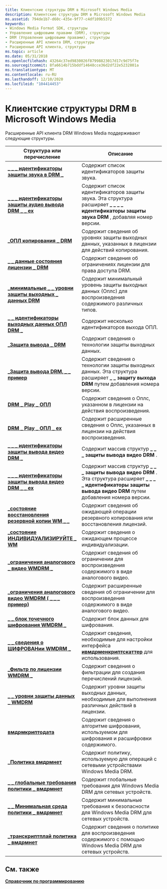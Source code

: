 ```yaml
---
title: Клиентские структуры DRM в Microsoft Windows Media
description: Клиентские структуры DRM в Microsoft Windows Media
ms.assetid: 794de1b7-d60c-435e-9f77-c4df109b5372
keywords:
- Windows Media Format SDK, структуры
- Управление цифровыми правами (DRM), структуры
- DRM (Управление цифровыми правами), структуры
- Расширенные API клиента DRM, структуры
- Расширенные API клиента, структуры
ms.topic: article
ms.date: 05/31/2018
ms.openlocfilehash: 43264c37ed9830026f87998823017d17c9d75f7e
ms.sourcegitcommit: 8fa6614b715bddf14648cce36d2df22e5232801a
ms.translationtype: MT
ms.contentlocale: ru-RU
ms.lasthandoff: 12/10/2020
ms.locfileid: "104414453"
---
```

# <a name="microsoft-windows-media-drm-client-structures"></a>Клиентские структуры DRM в Microsoft Windows Media

Расширенные API клиента DRM Windows Media поддерживают следующие структуры.



| Структура или перечисление                                                                    | Описание                                                                                                                                                 |
|---------------------------------------------------------------------------------------------|-------------------------------------------------------------------------------------------------------------------------------------------------------------|
| [**\_ \_ \_ идентификаторы защиты звука в DRM \_**](drm-audio-output-protection-ids.md)              | Содержит список идентификаторов защиты звука.                                                                                                     |
| [**\_ \_ \_ идентификаторы защиты аудио вывода DRM \_ \_ ex**](drm-audio-output-protection-ids-ex.md)       | Содержит список идентификаторов защиты звука. Эта структура расширяет **\_ \_ \_ \_ идентификаторы защиты звука DRM** , добавляя номер версии.          |
| [**\_ОПЛ копирования \_ DRM**](drmdrm-copy-opl.md)                                                   | Содержит сведения об уровнях защиты выходных данных, указанных в лицензии для действий копирования.                                                               |
| [**\_ \_ данные состояния лицензии \_ DRM**](drmdrm-license-state-data.md)                              | Содержит сведения об ограничениях лицензии для права доступа DRM.                                                                                        |
| [**\_минимальные \_ \_ уровни защиты выходных \_ данных DRM**](drmdrm-minimum-output-protection-levels.md) | Содержит минимальный уровень защиты выходных данных (Оплс) для воспроизведения содержимого различных типов.                                                                 |
| [**\_ \_ идентификаторы выходных данных ОПЛ DRM \_**](drmdrm-opl-output-ids.md)                                      | Содержит несколько идентификаторов выхода ОПЛ.                                                                                                                   |
| [**\_Защита вывода \_ DRM**](drm-output-protection.md)                                    | Содержит сведения о технологии защиты выходных данных.                                                                                                    |
| [**\_Защита вывода DRM, \_ \_ пример**](drm-output-protection-ex.md)                             | Содержит сведения о технологии защиты выходных данных. Эта структура расширяет **\_ \_ защиту выхода DRM** путем добавления номера версии.                     |
| [**DRM \_ Play \_ ОПЛ**](drmdrm-play-opl.md)                                                   | Содержит сведения о Оплс, указанном в лицензии на действия воспроизведения.                                                                                   |
| [**DRM \_ Play \_ ОПЛ \_ ex**](drm-play-opl-ex.md)                                               | Содержит расширенные сведения о Оплс, указанных в лицензии на действия воспроизведения.                                                                          |
| [**\_ \_ \_ идентификаторы защиты вывода видео DRM \_**](drmdrm-video-output-protection-ids.md)           | Содержит массив структур **\_ \_ \_ защиты вывода видео DRM** .                                                                                            |
| [**\_ \_ \_ идентификаторы защиты вывода видео DRM \_ \_ ex**](drm-video-output-protection-ids-ex.md)       | Содержит массив структур **\_ \_ \_ защиты вывода видео DRM** . Эта структура расширяет **\_ \_ \_ \_ идентификаторы защиты вывода видео DRM** путем добавления номера версии. |
| [**\_состояние восстановления резервной копии WM \_ \_**](wm-backup-restore-status.md)                             | Содержит сведения об ожидающей операции резервного копирования или восстановления лицензий.                                                                                      |
| [**\_состояние ИНДИВИДУАЛИЗИРУЙТЕ \_ WM**](drmwm-individualize-status.md)                             | Содержит сведения о ожидающем процессе индивидуализации.                                                                                                |
| [**\_ограничения аналогового \_ видео WMDRM \_**](wmdrm-analog-video-restrictions.md)               | Содержит сведения об ограничении для воспроизведения содержимого в виде аналогового видео.                                                                             |
| [**\_ограничения аналогового видео WMDRM ( \_ \_ \_ пример)**](wmdrm-analog-video-restrictions-ex.md)        | Содержит расширенные сведения об ограничении для воспроизведения содержимого в виде аналогового видео.                                                                    |
| [**\_ \_ блок точечного шифрования WMDRM \_**](wmdrm-encrypt-scatter-block.md)                       | Содержит блок данных для шифрования.                                                                                                                   |
| [**\_ \_ сведения о ШИФРОВАНии WMDRM \_**](wmdrm-encrypt-scatter-info.md)                         | Содержит сведения, необходимые для настройки интерфейса [**ивмдрменкриптскаттер**](iwmdrmencryptscatter.md) для использования.                                        |
| [**\_Фильтр по лицензии WMDRM \_**](wmdrm-license-filter.md)                                      | Содержит сведения о фильтрации для создания перечислений лицензий.                                                                                           |
| [**\_ \_ уровни защиты данных \_ WMDRM**](wmdrm-output-protection-levels.md)                 | Содержит уровни защиты выходных данных, необходимые для выполнения различных действий в лицензии.                                                                    |
| [**вмдрмкриптодата**](wmdrmcryptodata.md)                                                  | Содержит сведения о алгоритме шифрования, используемом для шифрования и расшифровки содержимого.                                                                 |
| [**\_Политика вмдрмнет**](wmdrmnet-policy.md)                                                 | Содержит политику, используемую для операций с сетевыми устройствами Windows Media DRM.                                                                        |
| [**\_ \_ глобальные требования политики \_ вмдрмнет**](wmdrmnet-policy-global-requirements.md)       | Содержит глобальные требования для Windows Media DRM для сетевых устройств.                                                                                        |
| [**\_ \_ Минимальная среда политики \_ вмдрмнет**](wmdrmnet-policy-minimum-environment.md)       | Содержит минимальные требования к безопасности для Windows Media DRM для сетевых устройств.                                                                       |
| [**\_транскриптплай политика \_ вмдрмнет**](wmdrmnet-policy-transcryptplay.md)                  | Содержит сведения о политике для воспроизведения содержимого с помощью Windows Media DRM для сетевых устройств.                                                               |



 

## <a name="related-topics"></a>См. также

<dl> <dt>

[**Справочник по программированию**](drm-programming-reference.md)
</dt> </dl>

 

 




